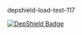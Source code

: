 depshield-load-test-117

[![DepShield Badge](https://cpeters2.dev.depshield.sonatype.org/badges/depshield-load-cpeters2d/depshield-load-test-117/depshield.svg)](https://sonatype.github.io/depshield-github-pages)
